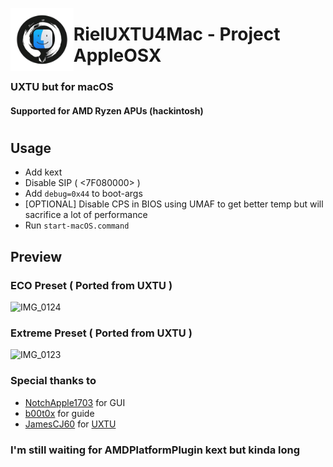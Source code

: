 <picture><img align="left" src="/Img/Logo.png" width="20%"/></picture>
<h1>RielUXTU4Mac - Project AppleOSX</h1>
<h3>UXTU but for macOS</h3></h3>
<h4>Supported for AMD Ryzen APUs (hackintosh)</h4>

#

## Usage

- Add kext
- Disable SIP ( <7F080000> )
- Add `debug=0x44` to boot-args
- [OPTIONAL] Disable CPS in BIOS using UMAF to get better temp but will sacrifice a lot of performance
- Run `start-macOS.command`
  
## Preview

### ECO Preset ( Ported from UXTU )
![IMG_0124](https://github.com/gorouflex/RielUXTU4Mac/assets/98001973/1d67984a-1166-4551-a1b6-04865b72c53b)

### Extreme Preset ( Ported from UXTU )
![IMG_0123](https://github.com/gorouflex/RielUXTU4Mac/assets/98001973/46565c9a-8abd-4b9f-ad2e-5bde5c39a4c1)

### Special thanks to
- [NotchApple1703](https://github.com/NotchApple1703) for GUI
- [b00t0x](https://github.com/b00t0x) for guide
- [JamesCJ60](https://github.com/JamesCJ60) for [UXTU](https://github.com/JamesCJ60/Universal-x86-Tuning-Utility)

### I'm still waiting for AMDPlatformPlugin kext but kinda long 
